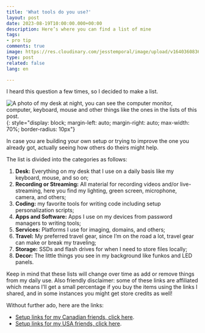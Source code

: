 ```yaml
---
title: 'What tools do you use?'
layout: post
date: 2023-08-19T10:00:00.000+00:00
description: Here’s where you can find a list of mine
tags:
- pro tip
comments: true
image: https://res.cloudinary.com/jesstemporal/image/upload/v1640360836/covers/pro_tip_voc9gk.png
type: post
related: false
lang: en

---
```


I heard this question a few times, so I decided to make a list.

![A photo of my desk at night, you can see the computer monitor, computer, keyboard, mouse and other things like the ones in the lists of this post.](https://res.cloudinary.com/jesstemporal/image/upload/v1692452184/images/IMG_0098_hahgho.jpg){: style="display: block; margin-left: auto; margin-right: auto; max-width: 70%; border-radius: 10px"}

In case you are building your own setup or trying to improve the one you already got, actually seeing how others do theirs might help.

The list is divided into the categories as follows:

1. **Desk:** Everything on my desk that I use on a daily basis like my keyboard, mouse, and so on;
2. **Recording or Streaming:** All material for recording videos and/or live-streaming, here you find my lighting, green screen, microphone, camera, and others;
3. **Coding:** my favorite tools for writing code including setup personalization scripts;
4. **Apps and Software:** Apps I use on my devices from password managers to writing tools;
5. **Services:** Platforms I use for imaging, domains, and others;
6. **Travel:** My preferred travel gear, since I’m on the road a lot, travel gear can make or break my traveling;
7. **Storage:** SSDs and flash drives for when I need to store files locally;
8. **Decor:** The little things you see in my background like funkos and LED panels.

Keep in mind that these lists will change over time as add or remove things from my daily use. Also friendly disclaimer: some of these links are affiliated which means I’ll get a small percentage if you buy the items using the links I shared, and in some instances you might get store credits as well!

Without further ado, here are the links:

- [Setup links for my Canadian friends, click here](https://jtemporal.com/setup-can).
- [Setup links for my USA friends, click here](https://jtemporal.com/setup-us/).